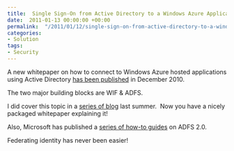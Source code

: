 ```yaml
---
title:  Single Sign-On from Active Directory to a Windows Azure Application Whitepaper
date:  2011-01-13 00:00:00 +00:00
permalink:  "/2011/01/12/single-sign-on-from-active-directory-to-a-windows-azure-application-whitepaper/"
categories:
- Solution
tags:
- Security
---
```

<p>A new whitepaper on how to connect to Windows Azure hosted applications using Active Directory <a href="http://www.microsoft.com/downloads/en/details.aspx?FamilyID=1296e52c-d869-4f73-a112-8a37314a1632">has been published</a> in December 2010.</p>  <p>The two major building blocks are WIF &amp; ADFS.</p>  <p>I did cover this topic in a <a href="http://vincentlauzon.wordpress.com/2010/08/25/departmental-application-migration-to-azure-part-4-adfs-with-azure-web-app/">series of blog</a> last summer.&#160; Now you have a nicely packaged whitepaper explaining it!</p>  <p>Also, Microsoft has published a <a href="http://vincentlauzon.wordpress.com/2010/11/23/adfs-2-0-step-by-step-and-how-to-guides/">series of how-to guides</a> on ADFS 2.0.</p>  <p>Federating identity has never been easier!</p>